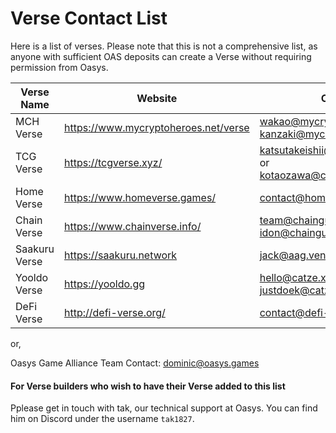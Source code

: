 # Verse Contact List

Here is a list of verses. Please note that this is not a comprehensive list, as anyone with sufficient OAS deposits can create a Verse without requiring permission from Oasys.

|Verse Name|Website|Contact|Form|
|--|---------|--------|--------|
|MCH Verse|https://www.mycryptoheroes.net/verse|wakao@mycryptoheroes.net or kanzaki@mycryptoheroes.net||
|TCG Verse|https://tcgverse.xyz/|katsutakeishii@cryptogames.co.jp  or 　kotaozawa@cryptogames.co.jp|https://docs.google.com/forms/d/e/1FAIpQLSfds0wzeLs2Dc1aoK9UhNK44ZLmdDS7Rg2C3wrPPkACG2doYQ/viewform|
|Home Verse|https://www.homeverse.games/|contact@homeverse.games |https://docs.google.com/forms/d/e/1FAIpQLScEyQd9kugKuxemcaiACahhaigVqy5W7FdrSkj3TIUhWK2Mpw/viewform?usp=send_form|
|Chain Verse|https://www.chainverse.info/|team@chainguardians.io or idon@chainguardians.io||
|Saakuru Verse|https://saakuru.network|jack@aag.ventures|https://docs.google.com/forms/d/e/1FAIpQLSdeK38HY8SPAkbJqpMqnLHsxGZ8x3IKjvvcQC2rIqytvyBiKQ/viewform?usp=sf_link|
|Yooldo Verse|https://yooldo.gg|hello@catze.xyz or justdoek@catze.xyz|https://forms.gle/ayZfrSfSCvNvPTKL9|
|DeFi Verse|http://defi-verse.org/|contact@defi-verse.org|https://forms.gle/nPzng2QimTJ2qMwK9|

or, 

Oasys Game Alliance Team
Contact: dominic@oasys.games 

#### For Verse builders who wish to have their Verse added to this list
Pplease get in touch with tak, our technical support at Oasys. You can find him on Discord under the username `tak1827`.
